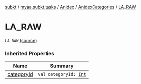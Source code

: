 [subkt](../../../index.md) / [myaa.subkt.tasks](../../index.md) / [Anidex](../index.md) / [AnidexCategories](index.md) / [LA_RAW](./-l-a_-r-a-w.md)

# LA_RAW

`LA_RAW` [(source)](https://github.com/Myaamori/SubKt/blob/0.1.19/src/main/kotlin/myaa/subkt/tasks/tasks.kt#L1059)

### Inherited Properties

| Name | Summary |
|---|---|
| [categoryId](category-id.md) | `val categoryId: `[`Int`](https://kotlinlang.org/api/latest/jvm/stdlib/kotlin/-int/index.html) |
